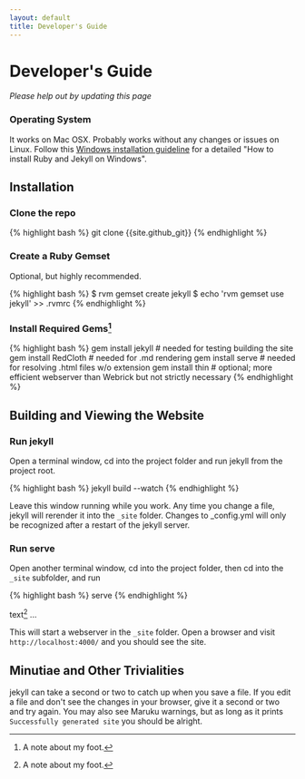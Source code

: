 ```yaml
---
layout: default
title: Developer's Guide
---
```


# Developer's Guide

_Please help out by updating this page_

### Operating System

It works on Mac OSX.
Probably works without any changes or issues on Linux.
Follow this [Windows installation guideline]({{site.url}}/install-jekyll-on-windows) for a detailed "How to install Ruby and Jekyll on Windows".

## Installation

### Clone the repo

{% highlight bash %}
git clone {{site.github_git}}
{% endhighlight %}

### Create a Ruby Gemset

Optional, but highly recommended.

{% highlight bash %}
$ rvm gemset create jekyll
$ echo 'rvm gemset use jekyll' >> .rvmrc
{% endhighlight %}

### Install Required Gems[^5]

{% highlight bash %}
gem install jekyll   # needed for testing building the site
gem install RedCloth # needed for .md rendering
gem install serve    # needed for resolving .html files w/o extension
gem install thin     # optional; more efficient webserver than Webrick but not strictly necessary
{% endhighlight %}


## Building and Viewing the Website

### Run jekyll

Open a terminal window, cd into the project folder and run jekyll from the project root.

{% highlight bash %}
jekyll build --watch
{% endhighlight %}

Leave this window running while you work.
Any time you change a file, jekyll will rerender it into the `_site` folder.
Changes to \_config.yml will only be recognized after a restart of the jekyll server.

### Run serve

Open another terminal window, cd into the project folder, then cd into the `_site` subfolder, and run

{% highlight bash %}
serve
{% endhighlight %}

text[^1] ... 

[^1]: A note about my foot.
[^5]: A note about my foot.

This will start a webserver in the `_site` folder.
Open a browser and visit `http://localhost:4000/` and you should see the site.

## Minutiae and Other Trivialities

jekyll can take a second or two to catch up when you save a file.
If you edit a file and don't see the changes in your browser, give it a second or two and try again.
You may also see Maruku warnings, but as long as it prints `Successfully generated site` you should be alright.
